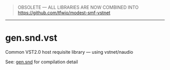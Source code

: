 > OBSOLETE — ALL LIBRARIES ARE NOW COMBINED INTO https://github.com/tfwio/modest-smf-vstnet

----

gen.snd.vst
===========

Common VST2.0 host requisite library — using vstnet/naudio

See: [gen.snd](https://github.com/tfwio/gen.snd) for compilation detail
